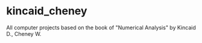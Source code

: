 # kincaid_cheney
All computer projects based on the book of "Numerical Analysis" by Kincaid D., Cheney W.
